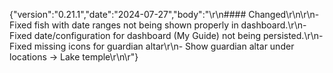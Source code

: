{"version":"0.21.1","date":"2024-07-27","body":"\r\n#### Changed\r\n\r\n- Fixed fish with date ranges not being shown properly in dashboard.\r\n- Fixed date/configuration for dashboard (My Guide) not being persisted.\r\n- Fixed missing icons for guardian altar\r\n- Show guardian altar under locations -> Lake temple\r\n\r"}
